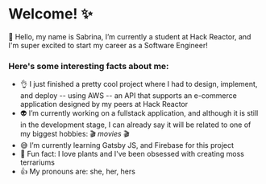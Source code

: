  # Welcome! ✨
👋 Hello, my name is Sabrina, I’m currently a student at Hack Reactor, and I'm super excited to start my career as a Software Engineer!

### Here's some interesting facts about me:
- 👌 I just finished a pretty cool project where I had to design, implement, and deploy -- using AWS -- an API that supports an e-commerce application designed by my peers at Hack Reactor
- 👽 I’m currently working on a fullstack application, and although it is still in the development stage, I can already say it will be related to one of my biggest hobbies: 🎬 *movies* 🎬
- 😅 I’m currently learning Gatsby JS, and Firebase for this project
- 🌳 Fun fact: I love plants and I've been obsessed with creating moss terrariums
- 👍 My pronouns are: she, her, hers 

<!-- ## Coding Languages:


## Check out my work!


## 📫 Let's stay in touch:
[][]

[linkedin]: https://www.linkedin.com/in/sabrina-gortz/
[FrontEndCapstone]:
[SystemDesignCapstone]: -->
